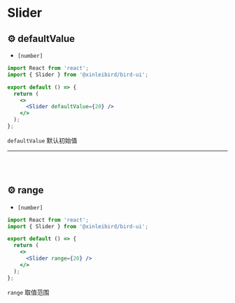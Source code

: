 # Slider

## ⚙ defaultValue

- `[number]`

```jsx
import React from 'react';
import { Slider } from '@xinleibird/bird-ui';

export default () => {
  return (
    <>
      <Slider defaultValue={20} />
    </>
  );
};
```

`defaultValue` 默认初始值

<hr />
<br />
<br />

## ⚙ range

- `[number]`

```jsx
import React from 'react';
import { Slider } from '@xinleibird/bird-ui';

export default () => {
  return (
    <>
      <Slider range={20} />
    </>
  );
};
```

`range` 取值范围
